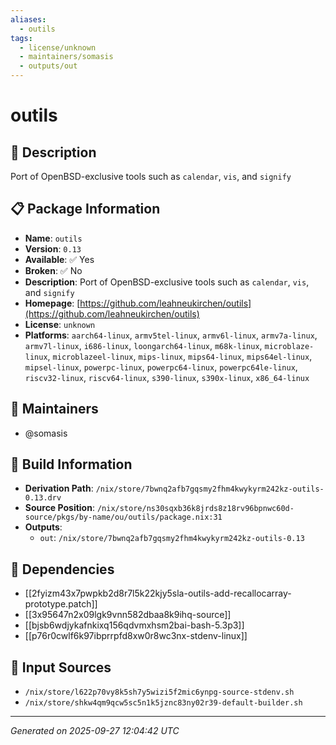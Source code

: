 ```yaml
---
aliases:
  - outils
tags:
  - license/unknown
  - maintainers/somasis
  - outputs/out
---
```


# outils

## 📝 Description

Port of OpenBSD-exclusive tools such as `calendar`, `vis`, and `signify`

## 📋 Package Information

- **Name**: `outils`
- **Version**: `0.13`
- **Available**: ✅ Yes
- **Broken**: ✅ No
- **Description**: Port of OpenBSD-exclusive tools such as `calendar`, `vis`, and `signify`
- **Homepage**: [https://github.com/leahneukirchen/outils](https://github.com/leahneukirchen/outils)
- **License**: `unknown`
- **Platforms**: `aarch64-linux`, `armv5tel-linux`, `armv6l-linux`, `armv7a-linux`, `armv7l-linux`, `i686-linux`, `loongarch64-linux`, `m68k-linux`, `microblaze-linux`, `microblazeel-linux`, `mips-linux`, `mips64-linux`, `mips64el-linux`, `mipsel-linux`, `powerpc-linux`, `powerpc64-linux`, `powerpc64le-linux`, `riscv32-linux`, `riscv64-linux`, `s390-linux`, `s390x-linux`, `x86_64-linux`
## 👥 Maintainers

- @somasis


## 🔧 Build Information

- **Derivation Path**: `/nix/store/7bwnq2afb7gqsmy2fhm4kwykyrm242kz-outils-0.13.drv`
- **Source Position**: `/nix/store/ns30sqxb36k8jrds8z18rv96bpnwc60d-source/pkgs/by-name/ou/outils/package.nix:31`
- **Outputs**:
  - `out`:  `/nix/store/7bwnq2afb7gqsmy2fhm4kwykyrm242kz-outils-0.13`

## 🔗 Dependencies

- [[2fyizm43x7pwpkb2d8r7l5k22kjy5sla-outils-add-recallocarray-prototype.patch]]
- [[3x95647n2x09lgk9vnn582dbaa8k9ihq-source]]
- [[bjsb6wdjykafnkixq156qdvmxhsm2bai-bash-5.3p3]]
- [[p76r0cwlf6k97ibprrpfd8xw0r8wc3nx-stdenv-linux]]

## 📁 Input Sources

- `/nix/store/l622p70vy8k5sh7y5wizi5f2mic6ynpg-source-stdenv.sh`
- `/nix/store/shkw4qm9qcw5sc5n1k5jznc83ny02r39-default-builder.sh`

---
*Generated on 2025-09-27 12:04:42 UTC*
